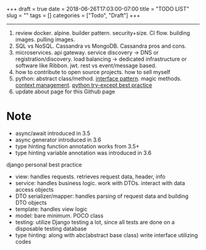 +++ 
draft = true
date = 2018-06-26T17:03:00-07:00
title = "TODO LIST"
slug = "" 
tags = []
categories = ["Todo", "Draft"]
+++

---

1.  review docker. alpine. builder pattern. security+size. CI flow. building images. pulling images.
2.  SQL vs NoSQL. Cassandra vs MongoDB. Cassandra pros and cons.
3.  microservices. api gateway. service discovery -> DNS or registration/discovery. load balancing -> dedicated infrastructure or software like Ribbon. jwt. rest vs event/message based.
4.  how to contribute to open source projects. how to sell myself
5.  python: abstract class/method. [interface pattern](http://masnun.rocks/2017/04/15/interfaces-in-python-protocols-and-abcs/). magic methods. [context management](https://jeffknupp.com/blog/2016/03/07/python-with-context-managers/). [python try-except best practice](https://www.google.ca/search?q=python+try+except+best+practices&oq=python+try+except+best+p&aqs=chrome.0.0j69i57.3454j0j7&sourceid=chrome&ie=UTF-8)
6.  update about page for this Github page

# Note

- async/await introduced in 3.5
- async generator introduced in 3.6
- type hinting function annotation works from 3.5+
- type hinting variable annotation was introduced in 3.6

django personal best practice

- view: handles requests. retrieves request data, header, info
- service: handles business logic. work with DTOs. interact with data access objects
- DTO serializer/mapper: handles parsing of request data and building DTO objects
- template: handles view logic
- model: bare minimum. POCO class
- testing: utilize Django testing a lot, since all tests are done on a disposable testing database
- type hinting: along with abc(abstract base class) write interface utilizing codes
